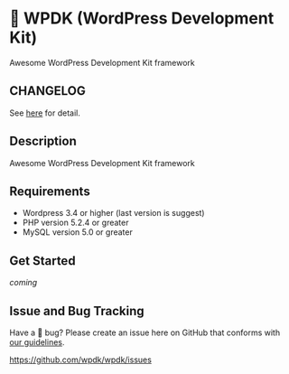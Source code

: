 # :pill: WPDK (WordPress Development Kit)

Awesome WordPress Development Kit framework

## CHANGELOG
See [here](CHANGELOG.md) for detail.

## Description

Awesome WordPress Development Kit framework

## Requirements

* Wordpress 3.4 or higher (last version is suggest)
* PHP version 5.2.4 or greater
* MySQL version 5.0 or greater

## Get Started

*coming*

## Issue and Bug Tracking

Have a :bug: bug? Please create an issue here on GitHub that conforms with [our guidelines](https://github.com/wpdk/wpdk/blob/master/ISSUE-GUIDELINES.md).

https://github.com/wpdk/wpdk/issues
